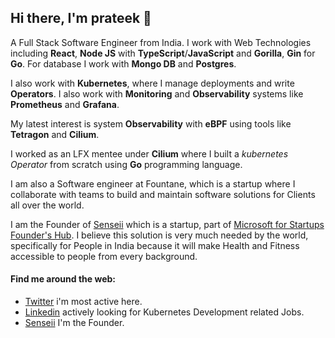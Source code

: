 ## Hi there, I'm prateek 👋

A Full Stack Software Engineer from India. I work with Web Technologies including **React**, **Node JS** with **TypeScript**/**JavaScript** and **Gorilla**, **Gin** for **Go**. For database I work with **Mongo DB** and **Postgres**.

I also work with **Kubernetes**, where I manage deployments and write **Operators**. I also work with **Monitoring** and **Observability** systems like **Prometheus** and **Grafana**.

My latest interest is system **Observability** with **eBPF** using tools like **Tetragon** and **Cilium**.

I worked as an LFX mentee under **Cilium** where I built a _kubernetes Operator_ from scratch using **Go** programming language.

I am also a Software engineer at Fountane, which is a startup where I collaborate with teams to build and maintain software solutions for Clients all over the world.

I am the Founder of [Senseii](https://www.senseii.in) which is a startup, part of [Microsoft for Startups Founder's Hub](https://www.microsoft.com/en-us/startups). I believe this solution is very much needed by the world, specifically for People in India because it will make Health and Fitness accessible to people from every background.

#### Find me around the web:
- [Twitter](https://twitter.com/prateek_0041) i'm most active here.
- [Linkedin](https://www.linkedin.com/in/prateek-singh-903449211/) actively looking for Kubernetes Development related Jobs.
- [Senseii](https://www.linkedin.com/company/101217000/) I'm the Founder.

